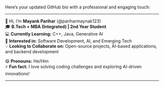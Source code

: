 Here’s your updated GitHub bio with a professional and engaging touch:  

---

👋 Hi, I’m **Mayank Parihar** (@pariharmaynak123)  
🎓 **B.Tech + MBA (Integrated) | 2nd Year Student**  
💻 **Currently Learning:** C++, Java, Generative AI  
🚀 **Interested in:** Software Development, AI, and Emerging Tech  
💡 **Looking to Collaborate on:** Open-source projects, AI-based applications, and backend development  

😄 **Pronouns:** He/Him  
⚡ **Fun fact:** I love solving coding challenges and exploring AI-driven innovations!  

---

